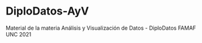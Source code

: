 # DiploDatos-AyV
Material de la materia Análisis y Visualización de Datos - DiploDatos FAMAF UNC 2021
